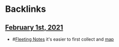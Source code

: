 
# Backlinks
## [February 1st, 2021](<February 1st, 2021.md>)
- #[Fleeting Notes](<Fleeting Notes.md>) it's easier to first collect and [map](<map.md>)

